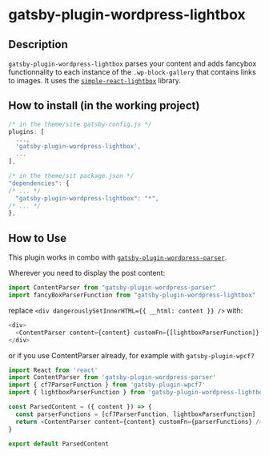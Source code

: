 # gatsby-plugin-wordpress-lightbox

## Description

`gatsby-plugin-wordpress-lightbox` parses your content and adds fancybox functionnality to each instance of the `.wp-block-gallery` that contains links to images.
It uses the [`simple-react-lightbox`](https://github.com/michelecocuccio/simple-react-lightbox) library.

## How to install (in the working project)

```javascript
/* in the theme/site gatsby-config.js */
plugins: [
  ...,
  'gatsby-plugin-wordpress-lightbox',
  ...
],

/* in the theme/sit package.json */
"dependencies": {
/* ... */
  "gatsby-plugin-wordpress-lightbox": "*",
/* ... */
},
```

## How to Use

This plugin works in combo with [`gatsby-plugin-wordpress-parser`](https://github.com/pehaa/gatsby-plugin-wordpress-parser).

Wherever you need to display the post content:

```javascript
import ContentParser from "gatsby-plugin-wordpress-parser"
import fancyBoxParserFunction from "gatsby-plugin-wordpress-lightbox"
```

replace `<div dangerouslySetInnerHTML={{ __html: content }} />` with:

```javascript
<div>
  <ContentParser content={content} customFn={[lightboxParserFunction]} />
</div>
```

or if you use ContentParser already, for example with `gatsby-plugin-wpcf7`

```javascript
import React from 'react'
import ContentParser from 'gatsby-plugin-wordpress-parser'
import { cf7ParserFunction } from 'gatsby-plugin-wpcf7'
import { lightboxParserFunction } from 'gatsby-plugin-wordpress-lightbox'

const ParsedContent = ({ content }) => {
  const parserFunctions = [cf7ParserFunction, lightboxParserFunction]
  return <ContentParser content={content} customFn={parserFunctions} />
}

export default ParsedContent
```